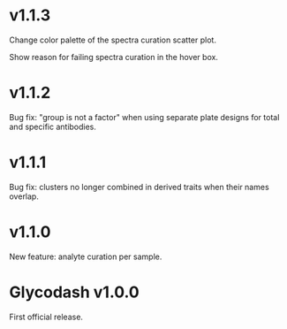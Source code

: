 # v1.1.3
Change color palette of the spectra curation scatter plot.

Show reason for failing spectra curation in the hover box.


# v1.1.2
Bug fix: "group is not a factor" when using separate plate designs for total 
and specific antibodies.


# v1.1.1
Bug fix: clusters no longer combined in derived traits when their names overlap.


# v1.1.0
New feature: analyte curation per sample.


# Glycodash v1.0.0
First official release.